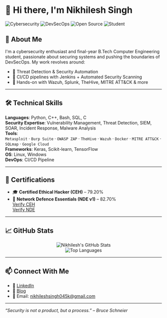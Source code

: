 # 👋 Hi there, I'm Nikhilesh Singh

![Cybersecurity](https://img.shields.io/badge/-Cybersecurity-blueviolet)
![DevSecOps](https://img.shields.io/badge/-DevSecOps-informational)
![Open Source](https://img.shields.io/badge/-Open%20Source-success)
![Student](https://img.shields.io/badge/-B.Tech%20Cybersecurity-orange)

## 🧠 About Me

I'm a cybersecurity enthusiast and final-year B.Tech Computer Engineering student, passionate about securing systems and pushing the boundaries of DevSecOps. My work revolves around:

- 🔐 Threat Detection & Security Automation  
- 🔄 CI/CD pipelines with Jenkins + Automated Security Scanning  
- 🐧 Hands-on with Wazuh, Splunk, TheHive, MITRE ATT&CK & more

---

## 🛠️ Technical Skills

**Languages**: Python, C++, Bash, SQL, C  
**Security Expertise**: Vulnerability Management, Threat Detection, SIEM, SOAR, Incident Response, Malware Analysis  
**Tools**:  
`Metasploit` · `Burp Suite` · `OWASP ZAP` · `TheHive` · `Wazuh` · `Docker` · `MITRE ATT&CK` · `SQLmap` · `Google Cloud`  
**Frameworks**: Keras, Scikit-learn, TensorFlow  
**OS**: Linux, Windows  
**DevOps**: CI/CD Pipeline

---

## 🧾 Certifications

- 🎓 **Certified Ethical Hacker (CEH)** – 79.20%  
- 📡 **Network Defence Essentials (NDE v1)** – 82.70%  
[Verify CEH](https://aspen.eccouncil.org/VerifyBadge?type=certification&a=seYJXFBB5L37ScZF3bq4kBSODNMNjc78Ll7VvZ12khc=)  
[Verify NDE](https://aspen.eccouncil.org/VerifyBadge?type=certification&a=QGFV1K0UM2Fu8+a3T+07+yPMjL1ClOh0w7K5h3WEHpA=)

---

## 📈 GitHub Stats

<p align="center">
  <img src="https://github-readme-stats.vercel.app/api?username=Niksinikhilesh045&show_icons=true&theme=radical" alt="Nikhilesh's GitHub Stats" />
  <br>
  <img src="https://github-readme-stats.vercel.app/api/top-langs/?username=Niksinikhilesh045&layout=compact&theme=radical" alt="Top Languages" />
</p>

---

## 📫 Connect With Me

- 💼 [LinkedIn](https://www.linkedin.com/in/nikhilesh-singh06/)  
- 📝 [Blog](https://www.knowledgehut.com/blog/security/what-is-tor-in-cyber-security)  
- 📧 Email: nikhileshsingh045k@gmail.com  

---

_“Security is not a product, but a process.” – Bruce Schneier_
